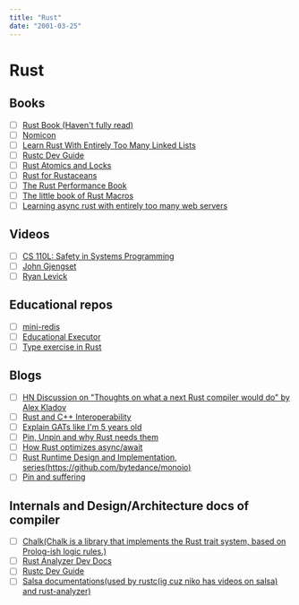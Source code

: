 ```yaml
---
title: "Rust"
date: "2001-03-25"
---
```


# Rust

## Books

- [ ] [Rust Book (Haven't fully read)](https://doc.rust-lang.org/book/)
- [ ] [Nomicon](https://doc.rust-lang.org/nomicon/)
- [ ] [Learn Rust With Entirely Too Many Linked Lists](https://rust-unofficial.github.io/too-many-lists/index.html)
- [ ] [Rustc Dev Guide](https://rustc-dev-guide.rust-lang.org/index.html)
- [ ] [Rust Atomics and Locks](https://marabos.nl/atomics/)
- [ ] [Rust for Rustaceans](https://nostarch.com/rust-rustaceans)
- [ ] [The Rust Performance Book](https://nnethercote.github.io/perf-book/introduction.html)
- [ ] [The little book of Rust Macros](https://danielkeep.github.io/tlborm/book/index.html)
- [ ] [Learning async rust with entirely too many web servers](https://ibraheem.ca/posts/too-many-web-servers/?s=08)

## Videos

- [ ] [CS 110L: Safety in Systems Programming](https://reberhardt.com/cs110l/spring-2020/)
- [ ] [John Gjengset](https://www.youtube.com/c/JonGjengset/about)
- [ ] [Ryan Levick](https://www.youtube.com/c/RyanLevicksVideos)

## Educational repos

- [ ] [mini-redis](https://github.com/tokio-rs/mini-redis/)
- [ ] [Educational Executor](https://github.com/mgattozzi/whorl)
- [ ] [Type exercise in Rust](https://github.com/skyzh/type-exercise-in-rust)

## Blogs

- [ ] [HN Discussion on "Thoughts on what a next Rust compiler would do" by Alex Kladov](https://news.ycombinator.com/item?id=34537969)
- [ ] [Rust and C++ Interoperability](https://news.ycombinator.com/item?id=33590308)
- [ ] [Explain GATs like I'm 5 years old](https://news.ycombinator.com/item?id=33504650)
- [ ] [Pin, Unpin and why Rust needs them](https://blog.cloudflare.com/pin-and-unpin-in-rust/?s=08)
- [ ] [How Rust optimizes async/await](https://tmandry.gitlab.io/blog/posts/optimizing-await-1/)
- [ ] [Rust Runtime Design and Implementation, series(https://github.com/bytedance/monoio)](https://en.ihcblog.com/rust-runtime-design-1/)
- [ ] [Pin and suffering](https://fasterthanli.me/articles/pin-and-suffering?s=08)

## Internals and Design/Architecture docs of compiler

- [ ] [Chalk(Chalk is a library that implements the Rust trait system, based on Prolog-ish logic rules.)](https://github.com/rust-lang/chalk)
- [ ] [Rust Analyzer Dev Docs](https://github.com/rust-lang/rust-analyzer/tree/master/docs/dev)
- [ ] [Rustc Dev Guide](https://rustc-dev-guide.rust-lang.org/index.html)
- [ ] [Salsa documentations(used by rustc(ig cuz niko has videos on salsa) and rust-analyzer)](https://salsa-rs.github.io/salsa/about_salsa.html)

